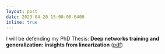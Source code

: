 ```yaml
---
layout: post
date: 2023-04-20 15:00:00-0400
inline: true
---
```


I will be defending my PhD Thesis: **Deep networks training and generalization: insights from linearization** ([pdf](/assets/pdf/thomas_george_phd_thesis.pdf))